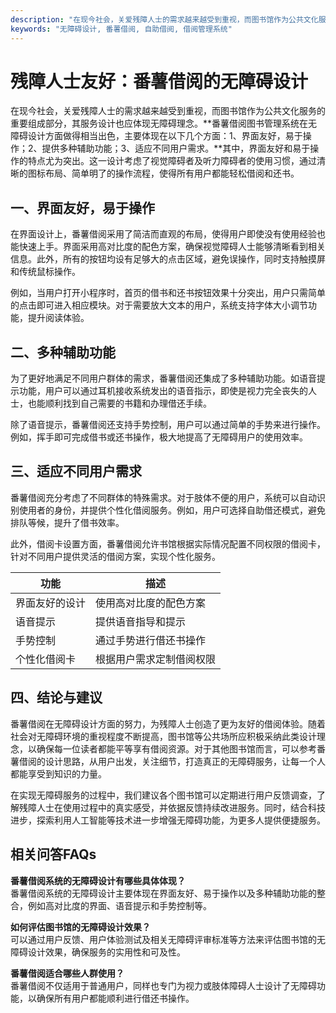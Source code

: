 ```yaml
---
description: "在现今社会，关爱残障人士的需求越来越受到重视，而图书馆作为公共文化服务的重要组成部分，其服务设计也应体现无障碍理念。**番薯借阅图书管理系统在无障碍设计方面做得相当出色，主要体现在以下几个方面：1、界面友好，易于操作；2、提供多种辅助功能；3、适应不同用户需求。**其中，界面友好和易于操作的特点尤为突出。这一设计考虑了视觉障碍者及听力障碍者的使用习惯，通过清晰的图标布局、简单明了的操作流程，使得所有用户都能轻松借阅和还书。"
keywords: "无障碍设计, 番薯借阅, 自助借阅, 借阅管理系统"
---
```

# 残障人士友好：番薯借阅的无障碍设计

在现今社会，关爱残障人士的需求越来越受到重视，而图书馆作为公共文化服务的重要组成部分，其服务设计也应体现无障碍理念。**番薯借阅图书管理系统在无障碍设计方面做得相当出色，主要体现在以下几个方面：1、界面友好，易于操作；2、提供多种辅助功能；3、适应不同用户需求。**其中，界面友好和易于操作的特点尤为突出。这一设计考虑了视觉障碍者及听力障碍者的使用习惯，通过清晰的图标布局、简单明了的操作流程，使得所有用户都能轻松借阅和还书。

## **一、界面友好，易于操作**

在界面设计上，番薯借阅采用了简洁而直观的布局，使得用户即使没有使用经验也能快速上手。界面采用高对比度的配色方案，确保视觉障碍人士能够清晰看到相关信息。此外，所有的按钮均设有足够大的点击区域，避免误操作，同时支持触摸屏和传统鼠标操作。

例如，当用户打开小程序时，首页的借书和还书按钮效果十分突出，用户只需简单的点击即可进入相应模块。对于需要放大文本的用户，系统支持字体大小调节功能，提升阅读体验。

## **二、多种辅助功能**

为了更好地满足不同用户群体的需求，番薯借阅还集成了多种辅助功能。如语音提示功能，用户可以通过耳机接收系统发出的语音指示，即使是视力完全丧失的人士，也能顺利找到自己需要的书籍和办理借还手续。

除了语音提示，番薯借阅还支持手势控制，用户可以通过简单的手势来进行操作。例如，挥手即可完成借书或还书操作，极大地提高了无障碍用户的使用效率。

## **三、适应不同用户需求**

番薯借阅充分考虑了不同群体的特殊需求。对于肢体不便的用户，系统可以自动识别使用者的身份，并提供个性化借阅服务。例如，用户可选择自助借还模式，避免排队等候，提升了借书效率。

此外，借阅卡设置方面，番薯借阅允许书馆根据实际情况配置不同权限的借阅卡，针对不同用户提供灵活的借阅方案，实现个性化服务。

| 功能           | 描述                       |
|----------------|---------------------------|
| 界面友好的设计 | 使用高对比度的配色方案     |
| 语音提示       | 提供语音指导和提示         |
| 手势控制       | 通过手势进行借还书操作     |
| 个性化借阅卡   | 根据用户需求定制借阅权限   |

## **四、结论与建议**

番薯借阅在无障碍设计方面的努力，为残障人士创造了更为友好的借阅体验。随着社会对无障碍环境的重视程度不断提高，图书馆等公共场所应积极采纳此类设计理念，以确保每一位读者都能平等享有借阅资源。对于其他图书馆而言，可以参考番薯借阅的设计思路，从用户出发，关注细节，打造真正的无障碍服务，让每一个人都能享受到知识的力量。

在实现无障碍服务的过程中，我们建议各个图书馆可以定期进行用户反馈调查，了解残障人士在使用过程中的真实感受，并依据反馈持续改进服务。同时，结合科技进步，探索利用人工智能等技术进一步增强无障碍功能，为更多人提供便捷服务。

## 相关问答FAQs

**番薯借阅系统的无障碍设计有哪些具体体现？**  
番薯借阅系统的无障碍设计主要体现在界面友好、易于操作以及多种辅助功能的整合，例如高对比度的界面、语音提示和手势控制等。

**如何评估图书馆的无障碍设计效果？**  
可以通过用户反馈、用户体验测试及相关无障碍评审标准等方法来评估图书馆的无障碍设计效果，确保服务的实用性和可及性。

**番薯借阅适合哪些人群使用？**  
番薯借阅不仅适用于普通用户，同样也专门为视力或肢体障碍人士设计了无障碍功能，以确保所有用户都能顺利进行借还书操作。
